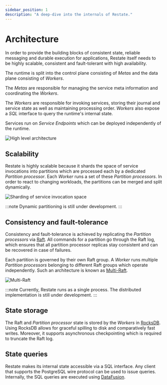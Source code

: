 ```yaml
---
sidebar_position: 1
description: "A deep-dive into the internals of Restate."
---
```


# Architecture

In order to provide the building blocks of consistent state, reliable messaging and durable execution for applications, Restate itself needs to be highly scalable, consistent and fault-tolerant with high availability.

The runtime is split into the control plane consisting of *Metas* and the data plane consisting of *Workers*.

The *Metas* are responsible for managing the service meta information and coordinating the *Workers*.

The *Workers* are responsible for invoking services, storing their journal and service state as well as maintaining processing order.
*Workers* also expose a *SQL* interface to query the runtime's internal state.

Services run on *Service Endpoints* which can be deployed independently of the runtime.

![High level architecture](/img/restate-architecture.png)

## Scalability

Restate is highly scalable because it shards the space of service invocations into partitions which are processed each by a dedicated *Partition processor*.
Each *Worker* runs a set of these *Partition processors*.
In order to react to changing workloads, the partitions can be merged and split dynamically.

![Sharding of service invocation space](/img/sharding.png)

:::note
Dynamic partitioning is still under development.
:::

## Consistency and fault-tolerance

Consistency and fault-tolerance is achieved by replicating the *Partition processors* via [Raft](https://raft.github.io/).
All commands for a partition go through the Raft log, which ensures that all partition processor replicas stay consistent and can be recovered in case of failures.

Each partition is governed by their own Raft group.
A *Worker* runs multiple *Partition processors* belonging to different Raft groups which operate independently.
Such an architecture is known as [Multi-Raft](https://tikv.org/deep-dive/scalability/multi-raft/).

![Multi-Raft](/img/multi-raft-docs.png)

:::note
Currently, Restate runs as a single process. The distributed implementation is still under development.
:::

## State storage

The Raft and *Partition processor* state is stored by the *Workers* in [RocksDB](https://github.com/facebook/rocksdb).
Using RocksDB allows for graceful spilling to disk and comparatively fast writes.
Moreover, it supports asynchronous checkpointing which is required to truncate the Raft log.

## State queries

Restate makes its internal state accessible via a SQL interface.
Any client that supports the PostgreSQL wire protocol can be used to issue queries.
Internally, the SQL queries are executed using [DataFusion](https://github.com/apache/arrow-datafusion).
